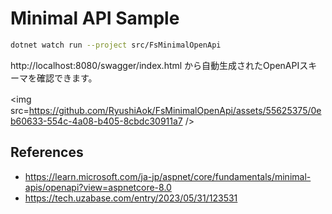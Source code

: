 # Minimal API Sample

```sh
dotnet watch run --project src/FsMinimalOpenApi
```

 http://localhost:8080/swagger/index.html から自動生成されたOpenAPIスキーマを確認できます。

<img　src=https://github.com/RyushiAok/FsMinimalOpenApi/assets/55625375/0eb60633-554c-4a08-b405-8cbdc30911a7 />



## References
- https://learn.microsoft.com/ja-jp/aspnet/core/fundamentals/minimal-apis/openapi?view=aspnetcore-8.0
- https://tech.uzabase.com/entry/2023/05/31/123531
